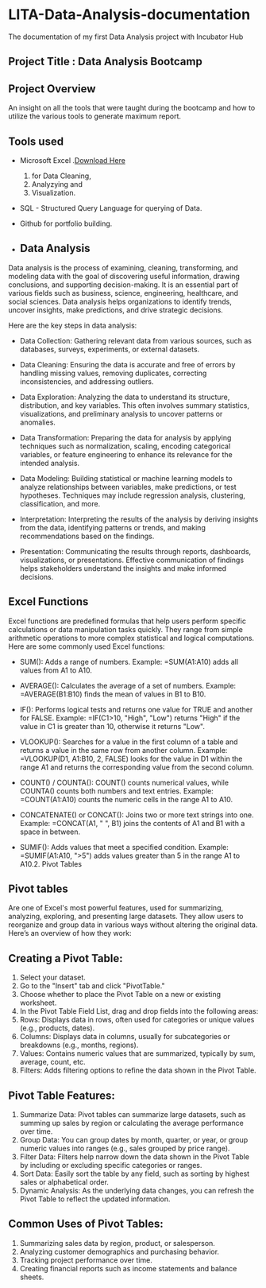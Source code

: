 # LITA-Data-Analysis-documentation
The documentation of my first Data Analysis project with Incubator Hub

## Project Title : Data Analysis Bootcamp

## Project Overview
An insight on all the tools that were taught during the bootcamp and how to utilize the various tools to generate maximum report. 

## Tools used
-  Microsoft Excel .[Download Here](https://:www.microsoft.com)
    1. for Data Cleaning,
    2. Analyzying and
    3. Visualization.
-  SQL - Structured Query Language for querying of Data.
-  Github for portfolio building.

-  ## Data Analysis
Data analysis is the process of examining, cleaning, transforming, and modeling data with the goal of discovering useful information, drawing conclusions, and supporting decision-making. It is an essential part of various fields such as business, science, engineering, healthcare, and social sciences. Data analysis helps organizations to identify trends, uncover insights, make predictions, and drive strategic decisions.

Here are the key steps in data analysis:

-  Data Collection: Gathering relevant data from various sources, such as databases, surveys, experiments, or external datasets.

-  Data Cleaning: Ensuring the data is accurate and free of errors by handling missing values, removing duplicates, correcting inconsistencies, and addressing outliers.

-  Data Exploration: Analyzing the data to understand its structure, distribution, and key variables. This often involves summary statistics, visualizations, and preliminary analysis to uncover patterns or anomalies.

-  Data Transformation: Preparing the data for analysis by applying techniques such as normalization, scaling, encoding categorical variables, or feature engineering to enhance its relevance for the intended analysis.

-  Data Modeling: Building statistical or machine learning models to analyze relationships between variables, make predictions, or test hypotheses. Techniques may include regression analysis, clustering, classification, and more.

-  Interpretation: Interpreting the results of the analysis by deriving insights from the data, identifying patterns or trends, and making recommendations based on the findings.

-  Presentation: Communicating the results through reports, dashboards, visualizations, or presentations. Effective communication of findings helps stakeholders understand the insights and make informed decisions.

## Excel Functions

Excel functions are predefined formulas that help users perform specific calculations or data manipulation tasks quickly. They range from simple arithmetic operations to more complex statistical and logical computations. Here are some commonly used Excel functions:

-  SUM(): Adds a range of numbers.
Example: =SUM(A1:A10) adds all values from A1 to A10.

-  AVERAGE(): Calculates the average of a set of numbers.
Example: =AVERAGE(B1:B10) finds the mean of values in B1 to B10.

-  IF(): Performs logical tests and returns one value for TRUE and another for FALSE.
Example: =IF(C1>10, "High", "Low") returns "High" if the value in C1 is greater than 10, otherwise it returns "Low".

-  VLOOKUP(): Searches for a value in the first column of a table and returns a value in the same row from another column.
Example: =VLOOKUP(D1, A1:B10, 2, FALSE) looks for the value in D1 within the range A1
and returns the corresponding value from the second column.

-  COUNT() / COUNTA(): COUNT() counts numerical values, while COUNTA() counts both numbers and text entries.
Example: =COUNT(A1:A10) counts the numeric cells in the range A1 to A10.

-  CONCATENATE() or CONCAT(): Joins two or more text strings into one.
Example: =CONCAT(A1, " ", B1) joins the contents of A1 and B1 with a space in between.

-  SUMIF(): Adds values that meet a specified condition.
Example: =SUMIF(A1:A10, ">5") adds values greater than 5 in the range A1 to A10.2. Pivot Tables

## Pivot tables 
Are one of Excel's most powerful features, used for summarizing, analyzing, exploring, and presenting large datasets. They allow users to reorganize and group data in various ways without altering the original data. Here’s an overview of how they work:

## Creating a Pivot Table:
1. Select your dataset.
2. Go to the "Insert" tab and click "PivotTable."
3. Choose whether to place the Pivot Table on a new or existing worksheet.
4. In the Pivot Table Field List, drag and drop fields into the following areas:
5. Rows: Displays data in rows, often used for categories or unique values (e.g., products, dates).
6. Columns: Displays data in columns, usually for subcategories or breakdowns (e.g., months, regions).
7. Values: Contains numeric values that are summarized, typically by sum, average, count, etc.
8. Filters: Adds filtering options to refine the data shown in the Pivot Table.

## Pivot Table Features:
1. Summarize Data: Pivot tables can summarize large datasets, such as summing up sales by region or calculating the average performance over time.
2. Group Data: You can group dates by month, quarter, or year, or group numeric values into ranges (e.g., sales grouped by price range).
3. Filter Data: Filters help narrow down the data shown in the Pivot Table by including or excluding specific categories or ranges.
4. Sort Data: Easily sort the table by any field, such as sorting by highest sales or alphabetical order.
5. Dynamic Analysis: As the underlying data changes, you can refresh the Pivot Table to reflect the updated information.

## Common Uses of Pivot Tables:
1. Summarizing sales data by region, product, or salesperson.
2. Analyzing customer demographics and purchasing behavior.
3. Tracking project performance over time.
4. Creating financial reports such as income statements and balance sheets.





